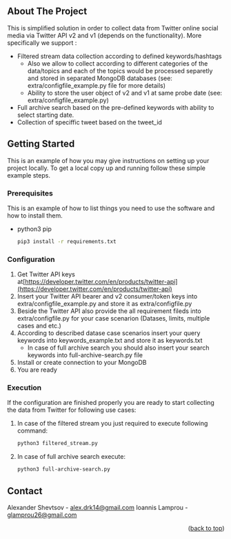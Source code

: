 <!-- Improved compatibility of back to top link: See: https://github.com/othneildrew/Best-README-Template/pull/73 -->
<a name="readme-top"></a>



<!-- ABOUT THE PROJECT -->
## About The Project


This is simplified solution in order to collect data from Twitter online social media via Twitter API v2 and v1 (depends on the functionality). More specifically we support :
* Filtered stream data collection according to defined keywords/hashtags
    * Also we allow to collect according to different categories of the data/topics and each of the topics would be processed separetly and stored in separated MongoDB databases (see: extra/configfile\_example.py file for more details)
    * Ability to store the user object of v2 and v1 at same probe date (see: extra/configfile\_example.py)
* Full archive search based on the pre-defined keywords with ability to select starting date.
* Collection of speciffic tweet based on the tweet\_id


<!-- GETTING STARTED -->
## Getting Started

This is an example of how you may give instructions on setting up your project locally.
To get a local copy up and running follow these simple example steps.

### Prerequisites

This is an example of how to list things you need to use the software and how to install them.
* python3 pip
  ```sh
  pip3 install -r requirements.txt
  ```

### Configuration
1. Get Twitter API keys at[https://developer.twitter.com/en/products/twitter-api](https://developer.twitter.com/en/products/twitter-api)
2. Insert your Twitter API bearer and v2 consumer/token keys into extra/configfile\_example.py and store it as extra/configfile.py
3. Beside the Twitter API also provide the all requirement fileds into extra/configfile.py for your case scenarion (Datases, limits, multiple cases and etc.)
4. According to described datase case scenarios insert your query keywords into keywords\_example.txt and store it as keywords.txt
    * In case of full archive search you should also insert your search keywords into full-archive-search.py file
5. Install or create connection to your MongoDB
6. You are ready

### Execution
If the configuration are finished properly you are ready to start collecting the data from Twitter for following use cases:
1. In case of the filtered stream you just required to execute following command:
   ```sh
   python3 filtered_stream.py
   ```
2. In case of full archive search execute:
   ```sh
   python3 full-archive-search.py 
   ```


<!-- CONTACT -->
## Contact

Alexander Shevtsov  - alex.drk14@gmail.com
Ioannis Lamprou  - glamprou26@gmail.com

<p align="right">(<a href="#readme-top">back to top</a>)</p>


